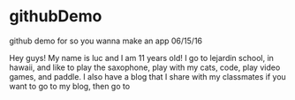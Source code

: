 # githubDemo
github demo for so you wanna make an app 06/15/16
<!DOCTYPE html>
<!DOCTYPE html>
<html>
<head>
	<title>
	bio extended
	</title>
</head>
<body>
<p>Hey guys! My name is luc and I am 11 years old! I go to lejardin school, in hawaii, and like to play the saxophone, play with my cats, code, play video games, and paddle. I also have a blog that I share with my classmates if you want to go to my blog, then go to </p>
</body>
</html>